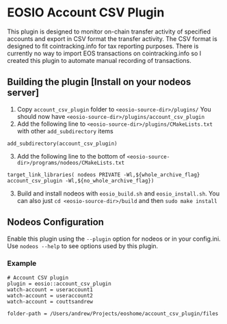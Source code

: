 # EOSIO Account CSV Plugin
This plugin is designed to monitor on-chain transfer activity of specified accounts and export in CSV format the transfer activity. The CSV format is designed to fit cointracking.info for tax reporting purposes. There is currently no way to import EOS transactions on cointracking.info so I created this plugin to automate manual recording of transactions.

## Building the plugin [Install on your nodeos server]
1. Copy `account_csv_plugin` folder to `<eosio-source-dir>/plugins/` You should now have `<eosio-source-dir>/plugins/account_csv_plugin`
2. Add the following line to `<eosio-source-dir>/plugins/CMakeLists.txt` with other `add_subdirectory` items
  ```
  add_subdirectory(account_csv_plugin)
  ```

3. Add the following line to the bottom of `<eosio-source-dir>/programs/nodeos/CMakeLists.txt`
  ```
  target_link_libraries( nodeos PRIVATE -Wl,${whole_archive_flag} account_csv_plugin -Wl,${no_whole_archive_flag})
  ```

3. Build and install nodeos with `eosio_build.sh` and `eosio_install.sh`. You can also just `cd <eosio-source-dir>/build` and then `sudo make install`

## Nodeos Configuration
Enable this plugin using the `--plugin` option for nodeos or in your config.ini. Use `nodeos --help` to see options used by this plugin.

### Example
```
# Account CSV plugin
plugin = eosio::account_csv_plugin
watch-account = useraccount1
watch-account = useraccount2
watch-account = couttsandrew

folder-path = /Users/andrew/Projects/eoshome/account_csv_plugin/files
```
